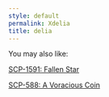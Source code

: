 ```yaml
---
style: default
permalink: Xdelia
title: delia
---
```

You may also like:

[SCP-1591: Fallen Star](http://scp-wiki.net/scp-1591)

[SCP-588: A Voracious Coin](http://scp-wiki.net/scp-588)
